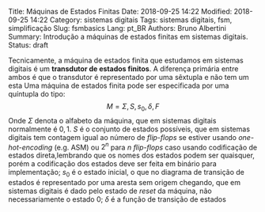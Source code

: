 Title: Máquinas de Estados Finitas
Date: 2018-09-25 14:22
Modified: 2018-09-25 14:22
Category: sistemas digitais
Tags: sistemas digitais, fsm, simplificação
Slug: fsmbasics
Lang: pt_BR
Authors: Bruno Albertini
Summary: Introdução a máquinas de estados finitas em sistemas digitais.
Status: draft

Tecnicamente, a máquina de estados finita que estudamos em sistemas digitais é um **transdutor de estados finitos**. A diferença primária entre ambos é que o transdutor é representado por uma sêxtupla e não tem um esta
Uma máquina de estados finita pode ser especificada por uma quíntupla do tipo:
$$
M={\Sigma, S, s_0, \delta, F}
$$
Onde $\Sigma$ denota o alfabeto da máquina, que em sistemas digitais normalmente é ${0,1}$. $S$ é o conjunto de estados possíveis, que em sistemas digitais tem contagem igual ao número de _flip-flops_ se estiver usando _one-hot-encoding_ (e.g. ASM) ou $2^n$ para $n$ _flip-flops_ caso usando codificação de estados direta,lembrando que os nomes dos estados podem ser quaisquer, porém a codificação dos estados deve ser feita em binário para implementação; $s_0$ é o estado inicial, o que no diagrama de transição de estados é representado por uma aresta sem origem chegando, que em sistemas digitais é dado pelo estado de _reset_ da máquina, não necessariamente o estado $0$; $\delta$ é a função de transição de estados
